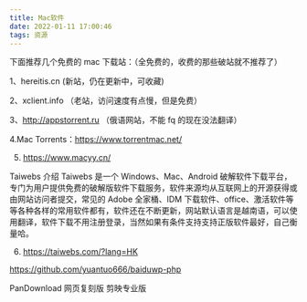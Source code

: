 ```yaml
---
title: Mac软件
date: 2022-01-11 17:00:46
tags: 资源
---
```


下面推荐几个免费的 mac 下载站：（全免费的，收费的那些破站就不推荐了）

1、hereitis.cn (新站，仍在更新中，可收藏)

2、xclient.info （老站，访问速度有点慢，但是免费）

3、http://appstorrent.ru （俄语网站，不能 fq 的现在没法翻译）

4.Mac Torrents：https://www.torrentmac.net/

5. https://www.macyy.cn/

Taiwebs 介绍 Taiwebs 是一个 Windows、Mac、Android 破解软件下载平台，专门为用户提供免费的破解版软件下载服务，软件来源均从互联网上的开源获得或由网站访问者提交，常见的 Adobe 全家桶、IDM 下载软件、office、激活软件等等各种各样的常用软件都有，软件还在不断更新，网站默认语言是越南语，可以使用翻译，软件下载不用注册登录，当然如果有条件支持支持正版软件最好，自己衡量哈。

6. https://taiwebs.com/?lang=HK

https://github.com/yuantuo666/baiduwp-php

PanDownload 网页复刻版
剪映专业版
